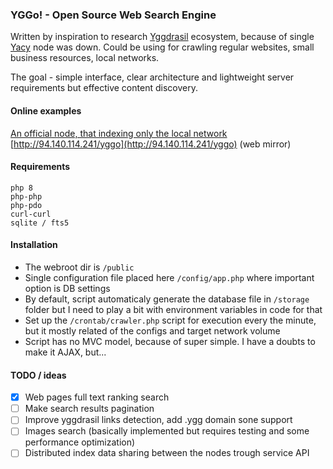 ### YGGo! - Open Source Web Search Engine

Written by inspiration to research [Yggdrasil](https://yggdrasil-network.github.io) ecosystem, because of single [Yacy](https://yacy.net/) node was down.
Could be using for crawling regular websites, small business resources, local networks.

The goal - simple interface, clear architecture and lightweight server requirements but effective content discovery.

#### Online examples

[An official node, that indexing only the local network](http://[201:23b4:991a:634d:8359:4521:5576:15b7]/yggo)  
[http://94.140.114.241/yggo](http://94.140.114.241/yggo) (web mirror)

#### Requirements

```
php 8
php-php
php-pdo
curl-curl
sqlite / fts5
```

#### Installation 

* The webroot dir is `/public` 
* Single configuration file placed here `/config/app.php` where important option is DB settings
* By default, script automaticaly generate the database file in `/storage` folder but I need to play a bit with environment variables in code for that
* Set up the `/crontab/crawler.php` script for execution every the minute, but it mostly related of the configs and target network volume
* Script has no MVC model, because of super simple. I have a doubts to make it AJAX, but...

#### TODO / ideas

* [x] Web pages full text ranking search 
* [ ] Make search results pagination
* [ ] Improve yggdrasil links detection, add .ygg domain sone support
* [ ] Images search (basically implemented but requires testing and some performance optimization)
* [ ] Distributed index data sharing between the nodes trough service API
